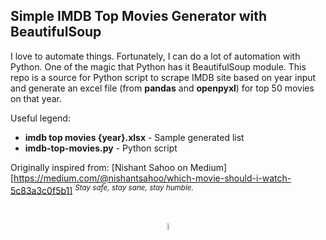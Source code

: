 ## Simple IMDB Top Movies Generator with BeautifulSoup

I love to automate things. Fortunately, I can do a lot of automation with Python. One of the magic that Python has it BeautifulSoup module. This repo is a source for Python script to scrape IMDB site based on year input and generate an excel file (from **pandas** and **openpyxl**) for top 50 movies on that year.

Useful legend:
* **imdb top movies {year}.xlsx** - Sample generated list
* **imdb-top-movies.py** - Python script

Originally inspired from: [Nishant Sahoo on Medium][https://medium.com/@nishantsahoo/which-movie-should-i-watch-5c83a3c0f5b1]
<sup>_Stay safe, stay sane, stay humble._</sup>
    
    
<br><center><img src="https://haranobuhardo.github.io/assets/images/logo-hardo.png" width=5%></img></center>